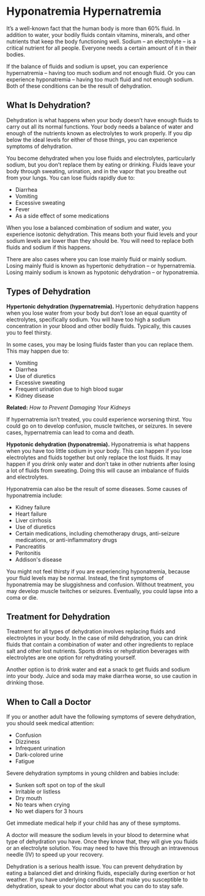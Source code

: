 # Hyponatremia Hypernatremia

It’s a well-known fact that the human body is more than 60% fluid. In addition to water, your bodily fluids contain vitamins, minerals, and other nutrients that keep the body functioning well. Sodium – an electrolyte – is a critical nutrient for all people. Everyone needs a certain amount of it in their bodies.‌

If the balance of fluids and sodium is upset, you can experience hypernatremia – having too much sodium and not enough fluid. Or you can experience hyponatremia – having too much fluid and not enough sodium. Both of these conditions can be the result of dehydration.

## What Is Dehydration?
Dehydration is what happens when your body doesn’t have enough fluids to carry out all its normal functions. Your body needs a balance of water and enough of the nutrients known as electrolytes to work properly. If you dip below the ideal levels for either of those things, you can experience symptoms of dehydration.

You become dehydrated when you lose fluids and electrolytes, particularly sodium, but you don’t replace them by eating or drinking. Fluids leave your body through sweating, urination, and in the vapor that you breathe out from your lungs. You can lose fluids rapidly due to:

- Diarrhea
- Vomiting
- Excessive sweating
- Fever
- As a side effect of some medications

When you lose a balanced combination of sodium and water, you experience isotonic dehydration. This means both your fluid levels and your sodium levels are lower than they should be. You will need to replace both fluids and sodium if this happens.

There are also cases where you can lose mainly fluid or mainly sodium. Losing mainly fluid is known as hypertonic dehydration – or hypernatremia. Losing mainly sodium is known as hypotonic dehydration – or hyponatremia.

## Types of Dehydration
**Hypertonic dehydration (hypernatremia).** Hypertonic dehydration happens when you lose water from your body but don’t lose an equal quantity of electrolytes, specifically sodium. You will have too high a sodium concentration in your blood and other bodily fluids. Typically, this causes you to feel thirsty.

In some cases, you may be losing fluids faster than you can replace them. This may happen due to:‌

- Vomiting
- Diarrhea
- Use of diuretics
- Excessive sweating
- Frequent urination due to high blood sugar
- Kidney disease

**Related:**
*How to Prevent Damaging Your Kidneys*

If hypernatremia isn’t treated, you could experience worsening thirst. You could go on to develop confusion, muscle twitches, or seizures. In severe cases, hypernatremia can lead to coma and death.

**Hypotonic dehydration (hyponatremia).** Hyponatremia is what happens when you have too little sodium in your body. This can happen if you lose electrolytes and fluids together but only replace the lost fluids. It may happen if you drink only water and don’t take in other nutrients after losing a lot of fluids from sweating. Doing this will cause an imbalance of fluids and electrolytes.

Hyponatremia can also be the result of some diseases. Some causes of hyponatremia include:‌

- Kidney failure
- Heart failure
- Liver cirrhosis
- Use of diuretics
- Certain medications, including chemotherapy drugs, anti-seizure medications, or anti-inflammatory drugs
- Pancreatitis
- Peritonitis
- Addison's disease

You might not feel thirsty if you are experiencing hyponatremia, because your fluid levels may be normal. Instead, the first symptoms of hyponatremia may be sluggishness and confusion. Without treatment, you may develop muscle twitches or seizures. Eventually, you could lapse into a coma or die.

## Treatment for Dehydration
Treatment for all types of dehydration involves replacing fluids and electrolytes in your body. In the case of mild dehydration, you can drink fluids that contain a combination of water and other ingredients to replace salt and other lost nutrients. Sports drinks or rehydration beverages with electrolytes are one option for rehydrating yourself. ‌

Another option is to drink water and eat a snack to get fluids and sodium into your body. Juice and soda may make diarrhea worse, so use caution in drinking those.

## When to Call a Doctor
If you or another adult have the following symptoms of severe dehydration, you should seek medical attention:

- Confusion
- Dizziness
- Infrequent urination
- Dark-colored urine
- Fatigue‌

Severe dehydration symptoms in young children and babies include:‌

- Sunken soft spot on top of the skull
- Irritable or listless
- Dry mouth
- No tears when crying
- No wet diapers for 3 hours

Get immediate medical help if your child has any of these symptoms.

A doctor will measure the sodium levels in your blood to determine what type of dehydration you have. Once they know that, they will give you fluids or an electrolyte solution. You may need to have this through an intravenous needle (IV) to speed up your recovery.‌

Dehydration is a serious health issue. You can prevent dehydration by eating a balanced diet and drinking fluids, especially during exertion or hot weather. If you have underlying conditions that make you susceptible to dehydration, speak to your doctor about what you can do to stay safe.
